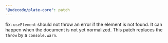 ```yaml
---
"@udecode/plate-core": patch
---
```


fix: `useElement` should not throw an error if the element is not found. It can happen when the document is not yet normalized. This patch replaces the `throw` by a `console.warn`.
